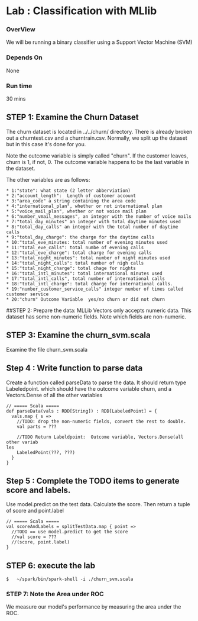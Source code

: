 Lab : Classification with MLlib
===================================
### OverView
We will be running a binary classifier using a Support Vector Machine (SVM)

### Depends On
None

### Run time
30 mins


## STEP 1: Examine the Churn Dataset
The churn dataset is located in ../../churn/ directory.  There is already
broken out a churntest.csv and a churntrain.csv.  Normally, we split
up the dataset but in this case it's done for you.

Note the outcome variable is simply called "churn".  If the customer leaves,
churn is 1, if not, 0. The outcome variable happens to be the last variable in the dataset.

The other variables are as follows:

    * 1:"state": what state (2 letter abberviation)
    * 2:"account_length":  Length of customer account
    * 3:"area_code" a string containing the area code 
    * 4:"international_plan", whether or not international plan
    * 5:"voice_mail_plan", whether or not voice mail plan
    * 6:"number_vmail_messages", an integer with the number of voice mails
    * 7:"total_day_minutes" an integer with total daytime minutes used
    * 8:"total_day_calls" an integer with the total number of daytime calls
    * 9:"total_day_charge": the charge for the daytime calls
    * 10:"total_eve_minutes: total number of evening minutes used
    * 11:"total_eve_calls": total numbe of evening calls
    * 12:"total_eve_charge": total charge for evening calls
    * 13:"total_night_minutes": total number of night minutes used
    * 14:"total_night_calls": total number of nigh calls
    * 15:"total_night_charge": total chage for nights
    * 16:"total_intl_minutes": total international minutes used
    * 17:"total_intl_calls", total number of international calls
    * 18:"total_intl_charge": total charge for international calls.
    * 19:"number_customer_service_calls" integer number of times called customer service 
    * 20:"churn" Outcome Variable  yes/no churn or did not churn




##STEP 2: Prepare the data:
MLLib Vectors only accepts numeric data.  This dataset has some non-numeric fields.  Note which fields are non-numeric.

## STEP 3: Examine the churn_svm.scala
Examine the file churn_svm.scala

## Step 4 : Write function to parse data
Create a function called parseData to parse the data. It should return
type Labeledpoint. which should have the outcome variable churn,
and a Vectors.Dense of all the other variables


    // ===== Scala =====
    def parseData(vals : RDD[String]) : RDD[LabeledPoint] = {
      vals.map { s =>
        //TODO: drop the non-numeric fields, convert the rest to double.
        val parts = ???
    
        //TODO Return Labeldpoint:  Outcome variable, Vectors.Dense(all other variab
    les
        LabeledPoint(???, ???)
      }
    }


## Step 5 : Complete the TODO items to generate score and labels.

Use model.predict on the test data.  Calculate the score.  Then return a tuple of score and point.label

    // ===== Scala =====
    val scoreAndLabels = splitTestData.map { point =>
      //TODO == use model.predict to get the score
      //val score = ???
      //(score, point.label)
    }


## STEP 6: execute the lab

    $   ~/spark/bin/spark-shell -i ./churn_svm.scala

### STEP 7: Note the Area under ROC

We measure our model's performance by measuring the area under the ROC.
